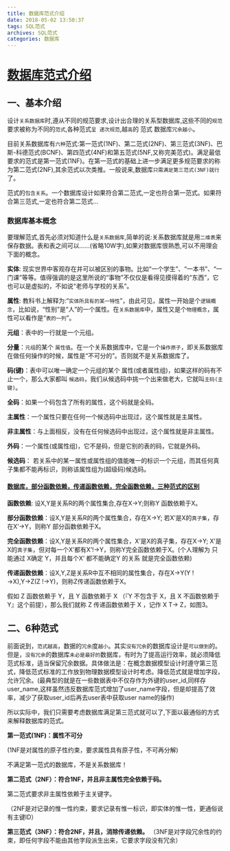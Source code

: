 ```yaml
---
title: 数据库范式介绍
date: 2018-05-02 13:50:37
tags: SQL范式
archives: SQL范式
categories: 数据库
---
```

# [数据库范式介绍](http://josh-persistence.iteye.com/blog/2200644)

## 一、基本介绍
设计`关系数据库`时,遵从不同的规范要求,设计出合理的关系型数据库,这些不同的`规范`要求被称为不同的`范式`,各种范式`呈 递次规范`,越`高`的 范式 数据库`冗余越小`。

目前关系数据库有`六种`范式:第一范式(1NF)、第二范式(2NF)、第三范式(3NF)、巴斯-科德范式(BCNF)、第四范式(4NF)和第五范式(5NF,又称完美范式)。满足最低要求的范式是第一范式(1NF)。在第一范式的基础上进一步满足更多规范要求的称为第二范式(2NF),其余范式以次类推。一般说来,数据库`只需满足第三范式(3NF)就行`了。

范式的`包含关系`。一个数据库设计如果符合第二范式,一定也符合第一范式。如果符合第三范式,一定也符合第二范式…

### **数据库基本概念**
 要理解范式,首先必须对知道什么是`关系数据库`,简单的说:关系数据库就是用`二维表`来保存数据。表和表之间可以……(省略10W字),如果对数据库很熟悉,可以不用理会下面的概念。

**实体**: 现实世界中客观存在并可以被区别的事物。比如“一个学生”、“一本书”、“一门课”等等。值得强调的是这里所说的“事物”不仅仅是看得见摸得着的“东西”，它也可以是虚拟的，不如说“老师与学校的关系”。

**属性**: 教科书上解释为:“`实体所具有的某一特性`”，由此可见，属性一开始是个`逻辑概念`，比如说，“性别”是“人”的一个属性。在`关系数据库`中，属性又是个`物理概念`，属性可以看作是“`表的一列`”。

**元组**：表中的一行就是一个元组。

**分量**：`元组`的某个 `属性值`。在一个关系数据库中，它是一个`操作原子`，即关系数据库在做任何操作的时候，属性是“不可分的”。否则就不是关系数据库了。

**码(键)**：表中可以唯一确定一个元组的某个 属性(或者属性组)，如果这样的码有不止一个，那么大家都叫 `候选码`，我们从候选码中挑一个出来做老大，它就叫`主码(主键)`。

**全码**：如果一个码包含了所有的属性，这个码就是全码。

**主属性**：一个属性只要在任何一个候选码中出现过，这个属性就是主属性。

**非主属性**：与上面相反，没有在任何候选码中出现过，这个属性就是非主属性。

**外码**：一个属性(或属性组)，它不是码，但是它别的表的码，它就是外码。

**候选码**： 若关系中的某一属性或属性组的值能唯一的标识一个元组，而其任何真子集都不能再标识，则称该属性组为(超级码)候选码。

#### [数据库，部分函数依赖，传递函数依赖，完全函数依赖，三种范式的区别](https://blog.csdn.net/rl529014/article/details/48391465)
**函数依赖**: 设X,Y是关系R的两个属性集合,存在X→Y;则称Y 函数依赖于X。

**部分函数依赖**：设X,Y是关系R的两个属性集合，存在X→Y; 若X’是X的`真子集`，存在X’→Y，则称Y 部分函数依赖于X。

**完全函数依赖**：设X,Y是关系R的两个属性集合，X’是X的真子集，存在X→Y; X’是X的`真子集`，但对每一个X’都有X’!→Y，则称Y完全函数依赖于X。(个人理解为 只能通过 X确定 Y，并且每个X’ 都不能确定Y 的关系 就是完全函数依赖)

**传递函数依赖**：设X,Y,Z是关系R中互不相同的属性集合，存在X→Y(Y !→X),Y→Z(Z !→Y)，则称Z传递函数依赖于X。

假如 Z 函数依赖于 Y，且 Y 函数依赖于 X （『Y 不包含于 X，且 X 不函数依赖于 Y』这个前提），那么我们就称 Z 传递函数依赖于 X ，记作 X T→ Z，如图3。

## 二、6种范式
前面说到，`范式越高`，数据的`冗余`度`越小`。其实`没有冗余`的数据库设计是`可以做到`的。但是，`没有冗余`的数据库`未必是最好的`数据库，有时为了提高运行效率，就必须降低范式标准，适当保留冗余数据。具体做法是：在概念数据模型设计时遵守第三范式，降低范式标准的工作放到物理数据模型设计时考虑。降低范式就是增加字段，允许冗余。(最典型的就是在一些数据表中不仅存作为外键的user_id,同样存user_name,这样虽然违反数据库范式增加了user_name字段，但是却提高了效率，减少了获取user_id后再去user表中获取user name的操作)

所以实际中，我们只需要考虑数据库满足第三范式就可以了,下面以最通俗的方式来解释数据库的范式。

**第一范式(1NF)：属性不可分**

(1NF是对属性的原子性约束，要求属性具有原子性，不可再分解)

不满足第一范式的数据库，不是关系数据库！

**第二范式（2NF）：符合1NF，并且非主属性完全依赖于码。**

第二范式要求非主属性依赖于主关键字。

（2NF是对记录的惟一性约束，要求记录有惟一标识，即实体的惟一性，更通俗说有主键ID）

**第三范式（3NF）：符合2NF，并且，消除传递依赖。**
（3NF是对字段冗余性的约束，即任何字段不能由其他字段派生出来，它要求字段没有冗余）
